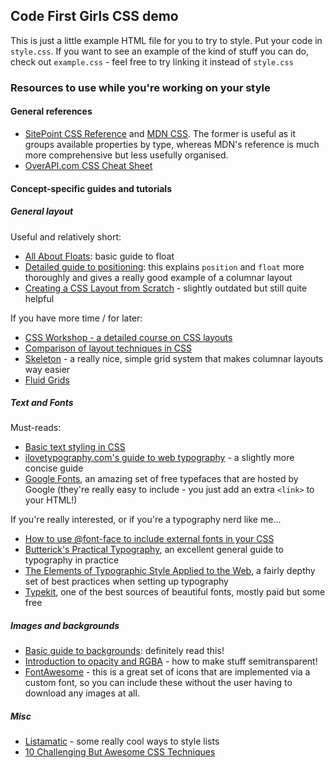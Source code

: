 ## Code First Girls CSS demo

This is just a little example HTML file for you to try to style. Put your code in `style.css`. If you want to see an example of the kind of stuff you can do, check out `example.css` - feel free to try linking it instead of `style.css`

### Resources to use while you're working on your style

#### General references

- [SitePoint CSS Reference](http://reference.sitepoint.com/css) and [MDN CSS](https://developer.mozilla.org/en-US/docs/Web/CSS/Reference). The former is useful as it groups available properties by type, whereas MDN's reference is much more comprehensive but less usefully organised.
- [OverAPI.com CSS Cheat Sheet](http://overapi.com/css/)

#### Concept-specific guides and tutorials

##### General layout

Useful and relatively short:

- [All About Floats](https://css-tricks.com/all-about-floats/): basic guide to float
- [Detailed guide to positioning](http://learn.shayhowe.com/html-css/positioning-content/): this explains `position` and `float` more thoroughly and gives a really good example of a columnar layout
- [Creating a CSS Layout from Scratch](http://www.subcide.com/articles/creating-a-css-layout-from-scratch/) - slightly outdated but still quite helpful

If you have more time / for later:

- [CSS Workshop - a detailed course on CSS layouts](https://thecssworkshop.com/)
- [Comparison of layout techniques in CSS](http://blog.karenmenezes.com/2014/apr/13/floats-inline-block-or-display-table-or-flexbox/)
- [Skeleton](http://www.getskeleton.com/) - a really nice, simple grid system that makes columnar layouts way easier
- [Fluid Grids](http://alistapart.com/article/fluidgrids)

##### Text and Fonts

Must-reads:

- [Basic text styling in CSS](https://developer.mozilla.org/en-US/Learn/CSS/Basic_text_styling_in_CSS)
- [ilovetypography.com's guide to web typography](http://ilovetypography.com/2008/02/28/a-guide-to-web-typography/) - a slightly more concise guide
- [Google Fonts](https://www.google.com/fonts), an amazing set of free typefaces that are hosted by Google (they're really easy to include - you just add an extra `<link>` to your HTML!)

If you're really interested, or if you're a typography nerd like me...

- [How to use @font-face to include external fonts in your CSS](https://css-tricks.com/snippets/css/using-font-face/)
- [Butterick's Practical Typography](http://practicaltypography.com/), an excellent general guide to typography in practice 
- [The Elements of Typographic Style Applied to the Web](http://webtypography.net/), a fairly depthy set of best practices when setting up typography
- [Typekit](https://typekit.com/), one of the best sources of beautiful fonts, mostly paid but some free

##### Images and backgrounds

- [Basic guide to backgrounds](http://learn.shayhowe.com/html-css/setting-backgrounds-and-gradients/): definitely read this!
- [Introduction to opacity and RGBA](http://www.css3.info/introduction-opacity-rgba/) - how to make stuff semitransparent!
- [FontAwesome](https://fortawesome.github.io/Font-Awesome/) - this is a great set of icons that are implemented via a custom font, so you can include these without the user having to download any images at all.

##### Misc
- [Listamatic](http://css.maxdesign.com.au/listamatic/) - some really cool ways to style lists
- [10 Challenging But Awesome CSS Techniques](http://net.tutsplus.com/tutorials/html-css-techniques/10-challenging-but-awesome-css-techniques/)
